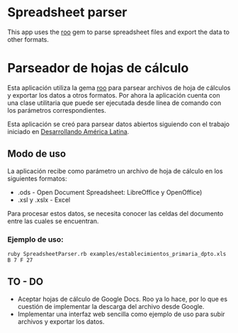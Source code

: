 # Spreadsheet parser

This app uses the [roo](http://roo.rubyforge.org/ "roo") gem to parse spreadsheet files and export the data to other formats.


# Parseador de hojas de cálculo

Esta aplicación utiliza la gema [roo](http://roo.rubyforge.org/ "roo") para parsear archivos de hoja de cálculos y exportar los datos a otros formatos. Por ahora la aplicación cuenta con una clase utilitaria que puede ser ejecutada desde línea de comando con los parámetros correspondientes.

Esta aplicación se creó para parsear datos abiertos siguiendo con el trabajo iniciado en [Desarrollando América Latina](http://desarrollandoamerica.org). 

## Modo de uso

La aplicación recibe como parámetro un archivo de hoja de cálculo en los siguientes formatos:
 * .ods - Open Document Spreadsheet: LibreOffice y OpenOffice)
 * .xsl y .xslx - Excel

Para procesar estos datos, se necesita conocer las celdas del documento entre las cuales se encuentran.

### Ejemplo de uso:
`ruby SpreadsheetParser.rb examples/establecimientos_primaria_dpto.xls B 7 F 27`

## TO - DO
 * Aceptar hojas de cálculo de Google Docs. Roo ya lo hace, por lo que es cuestión de implementar la descarga del archivo desde Google.
 * Implementar una interfaz web sencilla como ejemplo de uso para subir archivos y exportar los datos.